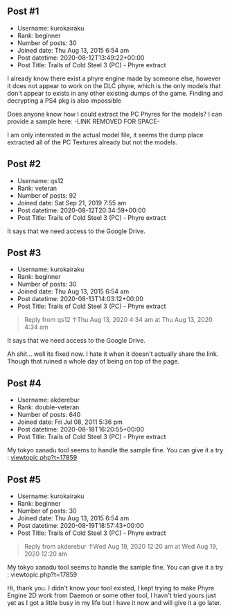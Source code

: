 ## Post #1
- Username: kurokairaku
- Rank: beginner
- Number of posts: 30
- Joined date: Thu Aug 13, 2015 6:54 am
- Post datetime: 2020-08-12T13:49:22+00:00
- Post Title: Trails of Cold Steel 3 (PC) - Phyre extract

I already know there exist a phyre engine made by someone else, however it does not appear to work on the DLC phyre, which is the only models that don't appear to exists in any other existing dumps of the game. Finding and decrypting a PS4 pkg is also impossible

Does anyone know how I could extract the PC Phyres for the models? I can provide a sample here:
-LINK REMOVED FOR SPACE-

I am only interested in the actual model file, it seems the dump place extracted all of the PC Textures already but not the models.
## Post #2
- Username: qs12
- Rank: veteran
- Number of posts: 92
- Joined date: Sat Sep 21, 2019 7:55 am
- Post datetime: 2020-08-12T20:34:59+00:00
- Post Title: Trails of Cold Steel 3 (PC) - Phyre extract

It says that we need access to the Google Drive.
## Post #3
- Username: kurokairaku
- Rank: beginner
- Number of posts: 30
- Joined date: Thu Aug 13, 2015 6:54 am
- Post datetime: 2020-08-13T14:03:12+00:00
- Post Title: Trails of Cold Steel 3 (PC) - Phyre extract

> Reply from qs12 ↑Thu Aug 13, 2020 4:34 am at Thu Aug 13, 2020 4:34 am
>
> 
It says that we need access to the Google Drive.

Ah shit... well its fixed now. I hate it when it doesn't actually share the link. Though that ruined a whole day of being on top of the page.
## Post #4
- Username: akderebur
- Rank: double-veteran
- Number of posts: 640
- Joined date: Fri Jul 08, 2011 5:36 pm
- Post datetime: 2020-08-18T16:20:55+00:00
- Post Title: Trails of Cold Steel 3 (PC) - Phyre extract

My tokyo xanadu tool seems to handle the sample fine. You can give it a try : [viewtopic.php?t=17859](https://forum.xentax.com/viewtopic.php?t=17859)
## Post #5
- Username: kurokairaku
- Rank: beginner
- Number of posts: 30
- Joined date: Thu Aug 13, 2015 6:54 am
- Post datetime: 2020-08-19T18:57:43+00:00
- Post Title: Trails of Cold Steel 3 (PC) - Phyre extract

> Reply from akderebur ↑Wed Aug 19, 2020 12:20 am at Wed Aug 19, 2020 12:20 am
>
> 
My tokyo xanadu tool seems to handle the sample fine. You can give it a try : viewtopic.php?t=17859

Hi, thank you. I didn't know your tool existed, I kept trying to make Phyre Engine 2D work from Daemon or some other tool, I havn't tried yours just yet as I got a little busy in my life but I have it now and will give it a go later.
